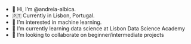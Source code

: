 - 👋 Hi, I’m @andreia-albica.
- 🇵🇹 Currently in Lisbon, Portugal.
- 👀 I’m interested in machine learning.
- 🌱 I’m currently learning data science at Lisbon Data Science Academy
- 💞️ I’m looking to collaborate on beginner/intermediate projects
<!---
andreia-albica/andreia-albica is a ✨ special ✨ repository because its `README.md` (this file) appears on your GitHub profile.
You can click the Preview link to take a look at your changes.
--->
